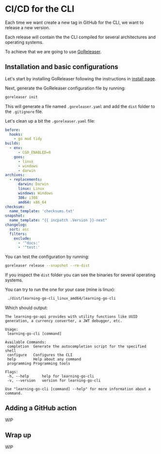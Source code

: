 # CI/CD for the CLI

Each time we want create a new tag in GitHub for the CLI, we want to release a
new version.

Each release will contain the the CLI compiled for several architectures and
operating systems.

To achieve that we are going to use [GoReleaser](https://goreleaser.com).

## Installation and basic configurations

Let's start by installing GoReleaser following the instructions in 
[install page](https://goreleaser.com/install).

Next, generate the GoReleaser configuration file by running:

```sh
goreleaser init
```

This will generate a file named `.goreleaser.yaml` and add the `dist` folder to
the `.gitignore` file. 

Let's clean up a bit the `.goreleaser.yaml` file:

```yaml
before:
  hooks:
    - go mod tidy
builds:
  - env:
      - CGO_ENABLED=0
    goos:
      - linux
      - windows
      - darwin
archives:
  - replacements:
      darwin: Darwin
      linux: Linux
      windows: Windows
      386: i386
      amd64: x86_64
checksum:
  name_template: 'checksums.txt'
snapshot:
  name_template: "{{ incpatch .Version }}-next"
changelog:
  sort: asc
  filters:
    exclude:
      - '^docs:'
      - '^test:'
```

You can test the configuration by running:

```sh
goreleaser release --snapshot --rm-dist
```

If you inspect the `dist` folder you can see the binaries for several operating
systems.

You can try to run the one for your case (mine is linux):

```sh
 ./dist/learning-go-cli_linux_amd64/learning-go-cli
 ```

 Which should output:

 ```terminal
The learning-go-api provides with utility functions like UUID
generation, a currency converter, a JWT debugger, etc.

Usage:
  learning-go-cli [command]

Available Commands:
  completion  Generate the autocompletion script for the specified shell
  configure   Configures the CLI
  help        Help about any command
  programming Programming tools

Flags:
  -h, --help      help for learning-go-cli
  -v, --version   version for learning-go-cli

Use "learning-go-cli [command] --help" for more information about a command.
 ```

 ## Adding a GitHub action

WIP

 ## Wrap up

 WIP